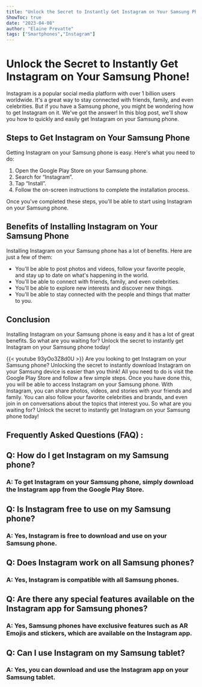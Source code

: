 ```yaml
---
title: "Unlock the Secret to Instantly Get Instagram on Your Samsung Phone!"
ShowToc: true 
date: "2023-04-08"
author: "Elaine Prevatte" 
tags: ["Smartphones","Instagram"]
---
```

# Unlock the Secret to Instantly Get Instagram on Your Samsung Phone!

Instagram is a popular social media platform with over 1 billion users worldwide. It's a great way to stay connected with friends, family, and even celebrities. But if you have a Samsung phone, you might be wondering how to get Instagram on it. We've got the answer! In this blog post, we'll show you how to quickly and easily get Instagram on your Samsung phone.

## Steps to Get Instagram on Your Samsung Phone

Getting Instagram on your Samsung phone is easy. Here's what you need to do:

1. Open the Google Play Store on your Samsung phone.
2. Search for “Instagram”.
3. Tap “Install”.
4. Follow the on-screen instructions to complete the installation process.

Once you've completed these steps, you'll be able to start using Instagram on your Samsung phone.

## Benefits of Installing Instagram on Your Samsung Phone

Installing Instagram on your Samsung phone has a lot of benefits. Here are just a few of them:

* You'll be able to post photos and videos, follow your favorite people, and stay up to date on what's happening in the world.
* You'll be able to connect with friends, family, and even celebrities.
* You'll be able to explore new interests and discover new things.
* You'll be able to stay connected with the people and things that matter to you.

## Conclusion

Installing Instagram on your Samsung phone is easy and it has a lot of great benefits. So what are you waiting for? Unlock the secret to instantly get Instagram on your Samsung phone today!

{{< youtube 93yOo3Z8d0U >}} 
Are you looking to get Instagram on your Samsung phone? Unlocking the secret to instantly download Instagram on your Samsung device is easier than you think! All you need to do is visit the Google Play Store and follow a few simple steps. Once you have done this, you will be able to access Instagram on your Samsung phone. With Instagram, you can share photos, videos, and stories with your friends and family. You can also follow your favorite celebrities and brands, and even join in on conversations about the topics that interest you. So what are you waiting for? Unlock the secret to instantly get Instagram on your Samsung phone today!

## Frequently Asked Questions (FAQ) :
<h2>Q: How do I get Instagram on my Samsung phone?</h2>

<h3>A: To get Instagram on your Samsung phone, simply download the Instagram app from the Google Play Store.</h3>

<h2>Q: Is Instagram free to use on my Samsung phone?</h2>

<h3>A: Yes, Instagram is free to download and use on your Samsung phone.</h3>

<h2>Q: Does Instagram work on all Samsung phones?</h2>

<h3>A: Yes, Instagram is compatible with all Samsung phones.</h3>

<h2>Q: Are there any special features available on the Instagram app for Samsung phones?</h2>

<h3>A: Yes, Samsung phones have exclusive features such as AR Emojis and stickers, which are available on the Instagram app.</h3>

<h2>Q: Can I use Instagram on my Samsung tablet?</h2>

<h3>A: Yes, you can download and use the Instagram app on your Samsung tablet.</h3>


